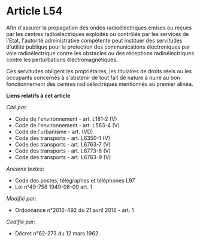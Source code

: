 # Article L54

Afin d'assurer la propagation des ondes radioélectriques émises ou reçues par les centres radioélectriques exploités ou
contrôlés par les services de l'Etat, l'autorité administrative compétente peut instituer des servitudes d'utilité publique
pour la protection des communications électroniques par voie radioélectrique contre les obstacles ou des réceptions
radioélectriques contre les perturbations électromagnétiques. 

Ces servitudes obligent les propriétaires, les titulaires de droits réels ou les occupants concernés à s'abstenir de tout
fait de nature à nuire au bon fonctionnement des centres radioélectriques mentionnés au premier alinéa.

**Liens relatifs à cet article**

_Cité par_:

  - Code de l'environnement - art. L181-2 (V)
  - Code de l'environnement - art. L563-4 (V)
  - Code de l'urbanisme - art. (VD)
  - Code des transports - art. L6350-1 (V)
  - Code des transports - art. L6763-7 (V)
  - Code des transports - art. L6773-8 (V)
  - Code des transports - art. L6783-9 (V)

_Anciens textes_:

  - Code des postes, télégraphes et téléphones L97
  - Loi n°49-758 1949-06-09 art. 1

_Modifié par_:

  - Ordonnance n°2016-492 du 21 avril 2016 - art. 1

_Codifié par_:

  - Décret n°62-273 du 12 mars 1962
